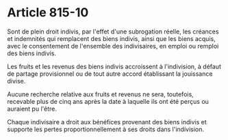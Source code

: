 # Article 815-10

Sont de plein droit indivis, par l'effet d'une subrogation réelle, les créances et indemnités qui remplacent des biens indivis, ainsi que les biens acquis, avec le consentement de l'ensemble des indivisaires, en emploi ou remploi des biens indivis.

Les fruits et les revenus des biens indivis accroissent à l'indivision, à défaut de partage provisionnel ou de tout autre accord établissant la jouissance divise.

Aucune recherche relative aux fruits et revenus ne sera, toutefois, recevable plus de cinq ans après la date à laquelle ils ont été perçus ou auraient pu l'être.

Chaque indivisaire a droit aux bénéfices provenant des biens indivis et supporte les pertes proportionnellement à ses droits dans l'indivision.
